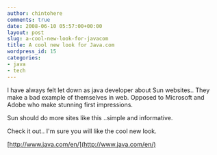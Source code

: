 ```yaml
---
author: chintohere
comments: true
date: 2008-06-10 05:57:00+00:00
layout: post
slug: a-cool-new-look-for-javacom
title: A cool new look for Java.com
wordpress_id: 15
categories:
- java
- tech
---
```


I have always felt let down as java developer about Sun websites.. They make a bad example of themselves in web. Opposed to Microsoft and Adobe who make stunning first impressions.  
  
Sun should do more sites like this ..simple and informative.  
  
Check it out.. I'm sure you will like the cool new look.  
  
[http://www.java.com/en/](http://www.java.com/en/)
